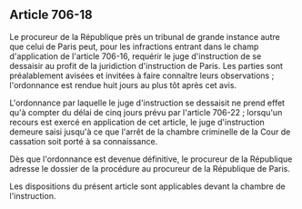 Article 706-18
----
Le procureur de la République près un tribunal de grande instance autre que
celui de Paris peut, pour les infractions entrant dans le champ d'application de
l'article 706-16, requérir le juge d'instruction de se dessaisir au profit de la
juridiction d'instruction de Paris. Les parties sont préalablement avisées et
invitées à faire connaître leurs observations ; l'ordonnance est rendue huit
jours au plus tôt après cet avis.

L'ordonnance par laquelle le juge d'instruction se dessaisit ne prend effet qu'à
compter du délai de cinq jours prévu par l'article 706-22 ; lorsqu'un recours
est exercé en application de cet article, le juge d'instruction demeure saisi
jusqu'à ce que l'arrêt de la chambre criminelle de la Cour de cassation soit
porté à sa connaissance.

Dès que l'ordonnance est devenue définitive, le procureur de la République
adresse le dossier de la procédure au procureur de la République de Paris.

Les dispositions du présent article sont applicables devant la chambre de
l'instruction.
